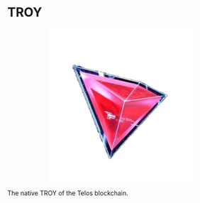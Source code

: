 # TROY

<p align="center">
  <img src="./troy.png" title="TROY Coin">
</p>

The native TROY of the Telos blockchain.
